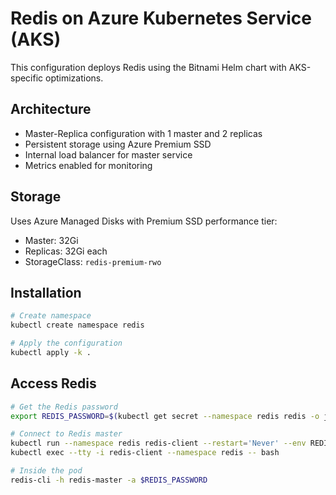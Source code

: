# Redis on Azure Kubernetes Service (AKS)

This configuration deploys Redis using the Bitnami Helm chart with AKS-specific optimizations.

## Architecture
- Master-Replica configuration with 1 master and 2 replicas
- Persistent storage using Azure Premium SSD
- Internal load balancer for master service
- Metrics enabled for monitoring

## Storage
Uses Azure Managed Disks with Premium SSD performance tier:
- Master: 32Gi
- Replicas: 32Gi each
- StorageClass: `redis-premium-rwo`

## Installation
```bash
# Create namespace
kubectl create namespace redis

# Apply the configuration
kubectl apply -k .
```

## Access Redis
```bash
# Get the Redis password
export REDIS_PASSWORD=$(kubectl get secret --namespace redis redis -o jsonpath="{.data.redis-password}" | base64 -d)

# Connect to Redis master
kubectl run --namespace redis redis-client --restart='Never' --env REDIS_PASSWORD=$REDIS_PASSWORD --image docker.io/bitnami/redis:7.4 --command -- sleep infinity
kubectl exec --tty -i redis-client --namespace redis -- bash

# Inside the pod
redis-cli -h redis-master -a $REDIS_PASSWORD
```